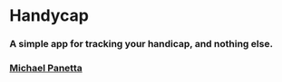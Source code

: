 # Handycap
### A simple app for tracking your handicap, and nothing else.
### [Michael Panetta](https://github.com/panetters/handycap)